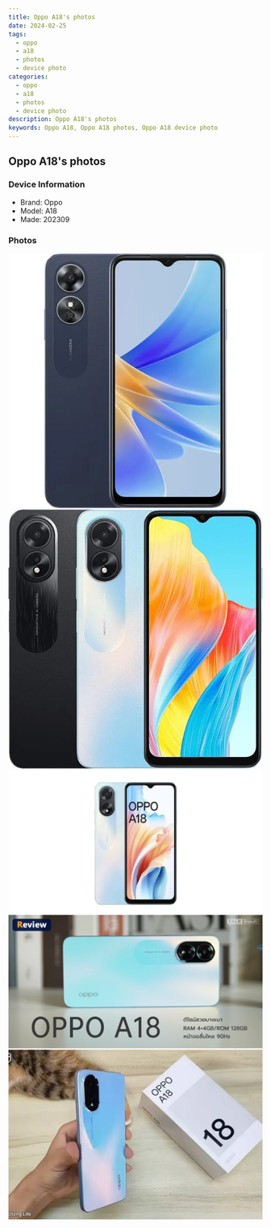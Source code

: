 ```yaml
---
title: Oppo A18's photos
date: 2024-02-25
tags: 
  - oppo
  - a18
  - photos
  - device photo
categories: 
  - oppo
  - a18
  - photos
  - device photo
description: Oppo A18's photos
keywords: Oppo A18, Oppo A18 photos, Oppo A18 device photo
---
```


## Oppo A18's photos

### Device Information

- Brand: Oppo
- Model: A18
- Made: 202309

### Photos

![/images/best-assets/devices/oppo/oppo-a18/1.jpg](/images/best-assets/devices/oppo/oppo-a18/1.jpg)
![/images/best-assets/devices/oppo/oppo-a18/2.jpg](/images/best-assets/devices/oppo/oppo-a18/2.jpg)
![/images/best-assets/devices/oppo/oppo-a18/3.jpg](/images/best-assets/devices/oppo/oppo-a18/3.jpg)
![/images/best-assets/devices/oppo/oppo-a18/4.jpg](/images/best-assets/devices/oppo/oppo-a18/4.jpg)
![/images/best-assets/devices/oppo/oppo-a18/5.jpg](/images/best-assets/devices/oppo/oppo-a18/5.jpg)
